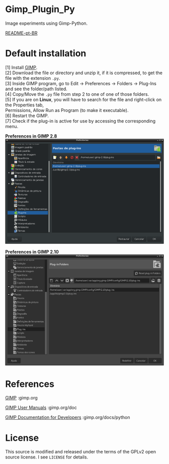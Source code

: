 Gimp_Plugin_Py
==============

Image experiments using Gimp-Python.

[README-pt-BR](https://github.com/jpenrici/Computer_Graphics/blob/master/GIMP_Plugin_Py/README-pt-BR.md)

Default installation
====================

[1] Install [GIMP](https://www.gimp.org/downloads/). <br>
[2] Download the file or directory and unzip it, if it is compressed, to get the file with the extension `.py`. <br>
[3] Inside GIMP program, go to Edit -> Preferences -> Folders -> Plug-Ins and see the folder/path listed. <br>
[4] Copy/Move the `.py` file from step 2 to one of one of those folders. <br>
[5] If you are on **Linux**, you will have to search for the file and right-click on the Properties tab, <br>
     Permissions, Allow Run as Program (to make it executable). <br>
[6] Restart the GIMP. <br>
[7] Check if the plug-in is active for use by accessing the corresponding menu. <br>

**Preferences in GIMP 2.8**
![GIMP 2.8 - Menu Preferências](https://github.com/jpenrici/Computer_Graphics/blob/master/GIMP_Plugin_Py/Display/linux_gimp_apt-install_preferences_folders_plugin.png)

**Preferences in GIMP 2.10**
![GIMP 2.10 - Menu Preferências](https://github.com/jpenrici/Computer_Graphics/blob/master/GIMP_Plugin_Py/Display/linux_gimp_flatpak_preferences_folders_plugin.png)

References
===========

[GIMP](https://www.gimp.org/) :gimp.org <br>

[GIMP User Manuals](https://www.gimp.org/docs/) :gimp.org/doc <br>

[GIMP Documentation for Developers](https://www.gimp.org/docs/python/index.html) :gimp.org/docs/python <br>


License
=======

This source is modified and released under the terms of the GPLv2 open source license. I see `LICENSE` for details.
